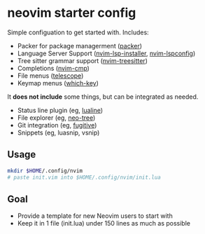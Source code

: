 # neovim starter config

Simple configuation to get started with. Includes:

- Packer for package managerment ([packer](https://github.com/wbthomason/packer.nvim))
- Language Server Support ([nvim-lsp-installer](https://github.com/williamboman/nvim-lsp-installer), [nvim-lspconfig](https://github.com/neovim/nvim-lspconfig))
- Tree sitter grammar support ([nvim-treesitter](https://github.com/nvim-treesitter/nvim-treesitter))
- Completions ([nvim-cmp](https://github.com/hrsh7th/nvim-cmp))
- File menus ([telescope](https://github.com/nvim-telescope/telescope.nvim))
- Keymap menus ([which-key](https://github.com/folke/which-key.nvim))

It **does not include** some things, but can be integrated as needed.

- Status line plugin (eg, [lualine](https://github.com/nvim-lualine/lualine.nvim))
- File explorer (eg, [neo-tree](https://github.com/nvim-neo-tree/neo-tree.nvim))
- Git integration (eg, [fugitive](https://github.com/TimUntersberger/neogit))
- Snippets (eg, luasnip, vsnip)

## Usage

```sh
mkdir $HOME/.config/nvim
# paste init.vim into $HOME/.config/nvim/init.lua
```

## Goal

- Provide a template for new Neovim users to start with
- Keep it in 1 file (init.lua) under 150 lines as much as possible
